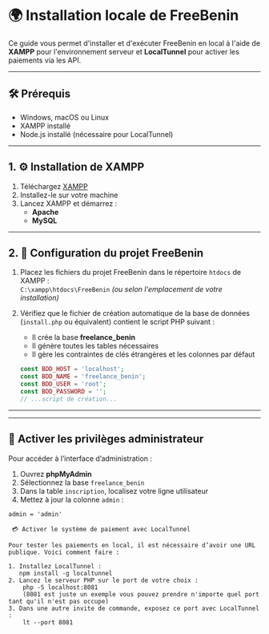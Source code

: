 # 🌍 Installation locale de FreeBenin

Ce guide vous permet d'installer et d'exécuter FreeBenin en local à l'aide de **XAMPP** pour l'environnement serveur et **LocalTunnel** pour activer les paiements via les API.

---

## 🛠 Prérequis

- Windows, macOS ou Linux
- XAMPP installé
- Node.js installé (nécessaire pour LocalTunnel)

---

## 1. ⚙️ Installation de XAMPP

1. Téléchargez [XAMPP](https://www.apachefriends.org/index.html)
2. Installez-le sur votre machine
3. Lancez XAMPP et démarrez :
   - **Apache**
   - **MySQL**

---

## 2. 📁 Configuration du projet FreeBenin

1. Placez les fichiers du projet FreeBenin dans le répertoire `htdocs` de XAMPP :  
   `C:\xampp\htdocs\FreeBenin` *(ou selon l'emplacement de votre installation)*

2. Vérifiez que le fichier de création automatique de la base de données (`install.php` ou équivalent) contient le script PHP suivant :
   - Il crée la base **freelance_benin**
   - Il génère toutes les tables nécessaires
   - Il gère les contraintes de clés étrangères et les colonnes par défaut

   ```php
   const BDD_HOST = 'localhost';
   const BDD_NAME = 'freelance_benin';
   const BDD_USER = 'root';
   const BDD_PASSWORD = '';
   // ...script de création...


---


---

## 🔐 Activer les privilèges administrateur

Pour accéder à l’interface d’administration :

1. Ouvrez **phpMyAdmin**
2. Sélectionnez la base `freelance_benin`
3. Dans la table `inscription`, localisez votre ligne utilisateur
4. Mettez à jour la colonne `admin` :
```text
admin = 'admin'

 💳 Activer le système de paiement avec LocalTunnel

Pour tester les paiements en local, il est nécessaire d’avoir une URL publique. Voici comment faire :

1. Installez LocalTunnel :
   npm install -g localtunnel
2. Lancez le serveur PHP sur le port de votre choix :
    php -S localhost:8081
    (8081 est juste un exemple vous pouvez prendre n'importe quel port tant qu'il n'est pas occupe)
3. Dans une autre invite de commande, exposez ce port avec LocalTunnel :
    lt --port 8081